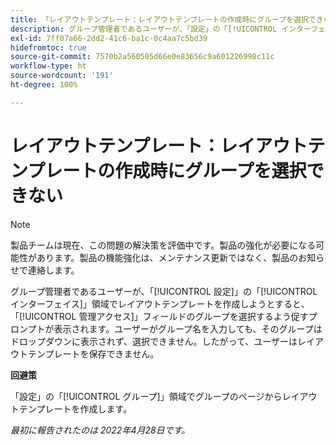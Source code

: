 ```yaml
---
title: 「レイアウトテンプレート：レイアウトテンプレートの作成時にグループを選択できない」
description: グループ管理者であるユーザーが、「設定」の「[!UICONTROL インターフェイス]」領域でレイアウトテンプレートを作成しようとすると、「[!UICONTROL 管理アクセス]」フィールドのグループを選択するよう促すプロンプトが表示されます。ユーザーがグループ名を入力しても、そのグループはドロップダウンに表示されず、選択できません。したがって、ユーザーはレイアウトテンプレートを保存できません。
exl-id: 7ff07a66-2dd2-41c6-ba1c-0c4aa7c5bd39
hidefromtoc: true
source-git-commit: 7570b2a560505d66e0e83656c9a601226998c11c
workflow-type: ht
source-wordcount: '191'
ht-degree: 100%

---
```


# レイアウトテンプレート：レイアウトテンプレートの作成時にグループを選択できない

>[!NOTE]
>
>製品チームは現在、この問題の解決策を評価中です。製品の強化が必要になる可能性があります。製品の機能強化は、メンテナンス更新ではなく、製品のお知らせで連絡します。

グループ管理者であるユーザーが、「[!UICONTROL 設定]」の「[!UICONTROL インターフェイス]」領域でレイアウトテンプレートを作成しようとすると、「[!UICONTROL 管理アクセス]」フィールドのグループを選択するよう促すプロンプトが表示されます。ユーザーがグループ名を入力しても、そのグループはドロップダウンに表示されず、選択できません。したがって、ユーザーはレイアウトテンプレートを保存できません。

**回避策**

「設定」の「[!UICONTROL グループ]」領域でグループのページからレイアウトテンプレートを作成します。

_最初に報告されたのは 2022年4月28日です。_
